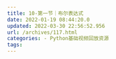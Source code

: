```yaml
---
title: 10-第一节｜布尔表达式
date: 2022-01-19 08:44:20.0
updated: 2022-03-30 22:56:52.956
url: /archives/117.html
categories: - Python基础视频回放资源
tags: 
---
```


